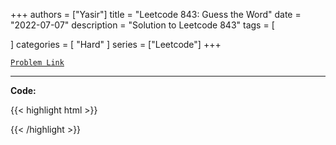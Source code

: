 
+++
authors = ["Yasir"]
title = "Leetcode 843: Guess the Word"
date = "2022-07-07"
description = "Solution to Leetcode 843"
tags = [
    
]
categories = [
    "Hard"
]
series = ["Leetcode"]
+++



[`Problem Link`](https://leetcode.com/problems/guess-the-word/description/)

---

**Code:**

{{< highlight html >}}

{{< /highlight >}}

